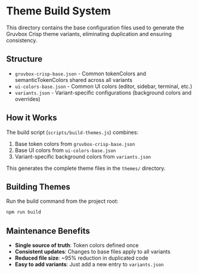 # Theme Build System

This directory contains the base configuration files used to generate the Gruvbox Crisp theme variants, eliminating duplication and ensuring consistency.

## Structure

- `gruvbox-crisp-base.json` - Common tokenColors and semanticTokenColors shared across all variants
- `ui-colors-base.json` - Common UI colors (editor, sidebar, terminal, etc.)
- `variants.json` - Variant-specific configurations (background colors and overrides)

## How it Works

The build script (`scripts/build-themes.js`) combines:

1. Base token colors from `gruvbox-crisp-base.json`
2. Base UI colors from `ui-colors-base.json`
3. Variant-specific background colors from `variants.json`

This generates the complete theme files in the `themes/` directory.

## Building Themes

Run the build command from the project root:

```bash
npm run build
```

## Maintenance Benefits

- **Single source of truth**: Token colors defined once
- **Consistent updates**: Changes to base files apply to all variants
- **Reduced file size**: ~95% reduction in duplicated code
- **Easy to add variants**: Just add a new entry to `variants.json`